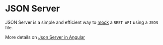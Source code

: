 # JSON Server
JSON Server is a simple and efficient way to [mock](https://www.geeksforgeeks.org/software-engineering-mock-introduction/) a `REST API` using a `JSON` file.

More details on [Json Server in Angular](https://angular.dev/tutorials/first-app/14-http#configure-the-json-server)